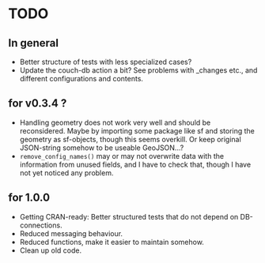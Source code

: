 # TODO

## In general
* Better structure of tests with less specialized cases?
* Update the couch-db action a bit? See problems with _changes etc., and different configurations and contents.

## for v0.3.4 ?
* Handling geometry does not work very well and should be reconsidered. Maybe 
by importing some package like sf and storing the geometry as sf-objects, 
though this seems overkill. Or keep original JSON-string somehow to be useable
GeoJSON...?
* `remove_config_names()` may or may not overwrite data with the information
from unused fields, and I have to check that, though I have not yet noticed 
any problem.

## for 1.0.0
* Getting CRAN-ready: Better structured tests that do not depend on DB-connections.
* Reduced messaging behaviour. 
* Reduced functions, make it easier to maintain somehow. 
* Clean up old code.
